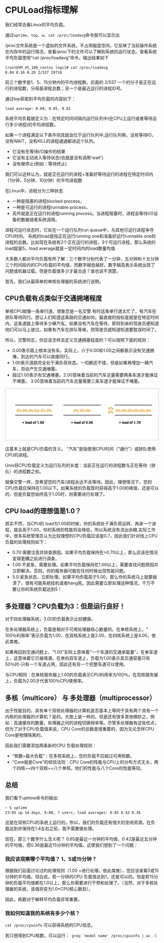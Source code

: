 # CPULoad指标理解

我们经常去看Linux的平均负载。

通过`uptime`、`top`、`w`、`cat /proc/loadavg`命令就可以显示出

/proc文件系统是一个虚拟的文件系统，不占用磁盘空间，它反映了当前操作系统在内存中的运行情况，查看/proc下的文件可以了解到系统的运行状态。查看系统平均负载使用“cat /proc/loadavg”命令，输出结果如下
```
[root@VM_45_100_centos logs]# cat /proc/loadavg
0.04 0.16 0.20 2/537 29710
```
前三个数字是1、5、15分钟内的平均进程数。后面的 2/537 一个的分子是正在运行的进程数，分母是进程总数；另一个是最近运行的进程ID号。

通过top获取到平均负载的内容如下：

```
load average: 0.09, 0.05, 0.01
```
系统平均负载被定义为：在特定时间间隔内运行队列中(在CPU上运行或者等待运行多少进程)的平均进程数。

如果一个进程满足以下条件则其就会位于运行队列中,运行队列嘛，没有等待IO，没有WAIT，没有KILL的进程通通都进这个队列。
- 它没有在等待I/O操作的结果
- 它没有主动进入等待状态(也就是没有调用'wait')
- 没有被停止(例如：等待终止)

我们可以这样认为，就是正在运行的进程+准备好等待运行的进程在特定时间内（1分钟，5分钟，10分钟）的平均进程数

在Linux中，进程分为三种状态
- 一种是阻塞的进程blocked process，
- 一种是可运行的进程runnable process，     
- 另外就是正在运行的进程running process。当进程阻塞时，进程会等待I/O设备的数据或者系统调用。

进程可运行状态时，它处在一个运行队列run queue中，与其他可运行进程争夺CPU时间。 系统的load是指正在运行running one和准备好运行runnable one的进程的总数。比如现在系统有2个正在运行的进程，3个可运行进程，那么系统的load就是5，load average就是一定时间内的load数量均值

大多数人都对平均负载有所了解：三个数字分别代表了一分钟，五分钟和十五分钟三个时间段内的CPU负载的平均值，而数字越低越好。数字越高表示系统出现了问题或机器过载。但是负载值多少才最合适？谁也说不清楚。

首先，我们从最简单的单核处理器的系统进行说明。

## CPU负载有点类似于交通拥堵程度

单核CPU就像一条单行道。想象您是一名交警.有时这条单行道太忙了，有汽车在排队等待同行。想让人们知道这条路的交通如何。最直接的指标是就是在特定时间内，这条道路上等待多少辆汽车。如果没有汽车在等待，即将到来的驾驶员便知道他们可以马上驶过。如果有汽车在排队等候，则驾驶员就知道知道要耽误时间了。

所以，交警同志，你应该怎样去定义交通拥塞程度的？可以按照下面的规则：

- 0.00表示路上根本没有车。实际上，介于0.00和1.00之间都表示没有交通拥堵，到达的汽车可以直接同行。
- 1.00表示道路完全处于满负荷状态。一切都还不错，但是如果再增加一辆汽车，将会产生交通堵塞。
- 超过1.00表示有交通堵塞。2.00意味着当前的汽车总量需要两条车道才能保证不堵塞。 3.00意味着当前的汽车总量需要三条车道才能保证不堵塞。

![](images/2019-12-06-15-45-18.png)

这基本上就是CPU负载的含义。 “汽车”是指使用CPU时间（“通行”）或排队使用CPU的进程。 

Unix将CPU负载定义为运行队列的长度：当前正在运行的进程数与正在等待（排队）的进程数之和。

就像交警一样，您希望您的汽车/进程永远不会等待。因此，理想情况下，您的CPU负载应保持在1.00以下。如果系统的负载暂时获得高于1.00的峰值，还是可以的，但是负载您始终高于1.00时，则需要进行处理了。

## CPU load的理想值是1.0？

其实不然，当CPU的 load为1.00的时候，你的系统处于满负荷运转，再来一个进程，就会高于1.00，你的系统的性能将会降低，所以系统没有流出余粮,实际工作中，很多系统管理员认为比较理想的CPU负载应该是0.7，因此我们针对线上CPU负载的处理规则如下：

- 0.70:需要注意并排查原因。如果平均负载保持在>0.70以上，那么应该在情况变得更糟之前进行调查。
- 1.00:不紧急，需要处理。如果平均负载保持在1.00以上，需要查找问题原因并立即解决。否则，你的服务器可能在任何时候出现性能问题。
- 5.0:紧急状态，立即处理。如果平均负载高于5.00，那么你的系统马上就要崩溃了，很有可能系统挂机或者hang死。因此需要立即处理这种情况，千万不要让你的系统负载达到5！

## 多处理器？CPU负载为3：但是运行良好！

对于四处理器系统，3.00的负载表示比较健康。

在多处理器系统上，负载是相对于可用处理器核心数量的。在单核系统上，“ 100％利用率”表示负载为1.00，在双核系统上是2.00，在四核系统上是4.00，依此类推。

如果再回到交通问题上，“1.00”实际上意味着“一个车道的交通承载量”。在单车道上，这意味着它已被填满。在单向双车道上，负载为1.00表示其交通容量只有50％时-只有一个车道占用，因此还有另一个完整车道可以使用。

与CPU相同：在单核服务器上1.00的负载表示CPU利用率为100％。在双核服务器上，负载为2.00才代表100％CPU使用率。

## 多核（multicore） 与 多处理器（multiprocessor）

出于性能目的，具有单个双核处理器的计算机是否基本上等同于具有两个具有一个内核的处理器的计算机？是的。大致上是一样的。但是还有很多其他微妙之，例如：高速缓存的数量，处理器之间的进程切换频率等。尽管多处理器有这些优点，但为了对于CPU负载值来说，CPU Core的总数是很重要的，因为无论怎样CPU Core是物理隔离的。

因此我们需要添加两条新的CPU 负载处理规则：
- “核数=最大负载”：在多核系统上，您的负载不应超过可用核数。
- “Core就是Core”的经验法则：CPU Core的性能与CPU上的分布方式无关。两个四核==四个双核==八个单核。他们的性能与八个Core的性能等同。

## 总结
我们看下uptime命令的输出:
```
~ $ uptime
23:05 up 14 days, 6:08, 7 users, load averages: 0.65 0.42 0.36
```

这是在双核CPU的系统上运行的，所以，我们的负载还有很大的空闲资源。在负载达到并保持在1.4左右之前，我不需要做处理。

现在，那三个数字什么含义呢？ 0.65是最近一分钟的平均值，0.42是最近五分钟的平均值，而0.36是最近15分钟的平均值。这使我们想到了一个问题：

### 我应该观察哪个平均值？ 1、5或15分钟？

根据我们前面讨论过的处理规则（1.00 =进行处理，依此类推），您应该查看5或15分钟的平均值。坦白说，若一分钟的CPU 负载值达到1，还是可以的。但是若15分钟的负载平均值都在1.0以上，那么你需要进行干预和处理了。（当然，对于多核处理器的系统，该值将变为1.0*CPU核心数目）。

因此，核数对于解释平均负载非常重要。

### 我如何知道我的系统有多少个核？

`cat /proc/cpuinfo` 可以获得系统的CPU信息。

若只想得到CPU核数，可以运行：` grep 'model name' /proc/cpuinfo | wc -l`
